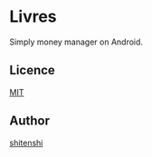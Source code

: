 Livres
 ====
Simply money manager on Android.


## Licence
[MIT](https://github.com/tcnksm/tool/blob/master/LICENCE)

## Author

[shitenshi](https://github.com/shitenshi)